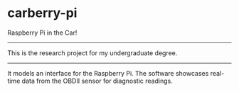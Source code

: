 # carberry-pi
Raspberry Pi in the Car!

<hr>
This is the research project for my undergraduate degree.

<hr>
It models an interface for the Raspberry Pi.  The software showcases real-time data from the OBDII sensor for diagnostic readings.

